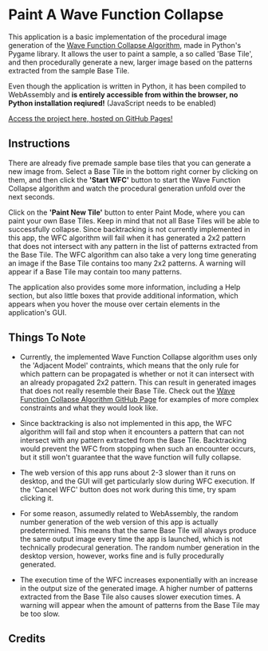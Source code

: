 # Paint A Wave Function Collapse

This application is a basic implementation of the procedural image generation of the [Wave Function Collapse Algorithm](https://github.com/mxgmn/WaveFunctionCollapse/), made in Python's Pygame library. It allows the user to paint a sample, a so called 'Base Tile', and then procedurally generate a new, larger image based on the patterns extracted from the sample Base Tile. 

Even though the application is written in Python, it has been compiled to WebAssembly and **is entirely accessible from within the browser, no Python installation reqiured!** (JavaScript needs to be enabled)

[Access the project here, hosted on GitHub Pages!](https://vik-ma.github.io/paint-a-wave-function-collapse/)

## Instructions
There are already five premade sample base tiles that you can generate a new image from. Select a Base Tile in the bottom right corner by clicking on them, and then click the **'Start WFC'** button to start the Wave Function Collapse algorithm and watch the procedural generation unfold over the next seconds.

Click on the **'Paint New Tile'** button to enter Paint Mode, where you can paint your own Base Tiles. Keep in mind that not all Base Tiles will be able to successfully collapse. Since backtracking is not currently implemented in this app, the WFC algorithm will fail when it has generated a 2x2 pattern that does not intersect with any pattern in the list of patterns extracted from the Base Tile. The WFC algorithm can also take a very long time generating an image if the Base Tile contains too many 2x2 patterns. A warning will appear if a Base Tile may contain too many patterns.

The application also provides some more information, including a Help section, but also little boxes that provide additional information, which appears when you hover the mouse over certain elements in the application's GUI.
## Things To Note
- Currently, the implemented Wave Function Collapse algorithm uses only the 'Adjacent Model' contraints, which means that the only rule for which pattern can be propagated is whether or not it can intersect with an already propagated 2x2 pattern. This can result in generated images that does not really resemble their Base Tile. Check out the [Wave Function Collapse Algorithm GitHub Page](https://github.com/mxgmn/WaveFunctionCollapse/#readme) for examples of more complex constraints and what they would look like.

- Since backtracking is also not implemented in this app, the WFC algorithm will fail and stop when it encounters a pattern that can not intersect with any pattern extracted from the Base Tile. Backtracking would prevent the WFC from stopping when such an encounter occurs, but it still won't guarantee that the wave function will fully collapse.

- The web version of this app runs about 2-3 slower than it runs on desktop, and the GUI will get particularly slow during WFC execution. If the 'Cancel WFC' button does not work during this time, try spam clicking it.

- For some reason, assumedly related to WebAssembly, the random number generation of the web version of this app is actually predetermined. This means that the same Base Tile will always produce the same output image every time the app is launched, which is not technically prodecural generation. The random number generation in the desktop version, however, works fine and is fully procedurally generated.

- The execution time of the WFC increases exponentially with an increase in the output size of the generated image. A higher number of patterns extracted from the Base Tile also causes slower execution times. A warning will appear when the amount of patterns from the Base Tile may be too slow.
## Credits

